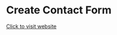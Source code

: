 <h1> Create Contact Form </h1>
<p> </p>
<a href="https://ahadansari456.github.io/form/"> Click to visit website

</a>
